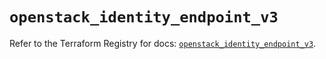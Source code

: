 # `openstack_identity_endpoint_v3`

Refer to the Terraform Registry for docs: [`openstack_identity_endpoint_v3`](https://registry.terraform.io/providers/terraform-provider-openstack/openstack/1.54.1/docs/resources/identity_endpoint_v3).
